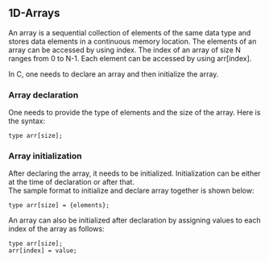 ## 1D-Arrays

An array is a sequential collection of elements of the same data type and stores data elements in a continuous memory location. The elements of an array can be accessed by using index. The index of an array of size N ranges from 0 to N-1. Each element can be accessed by using arr[index].

In C, one needs to declare an array and then initialize the array.  

### Array declaration
One needs to provide the type of elements and the size of the array. Here is the syntax:  
```
type arr[size];
```

### Array initialization
After declaring the array, it needs to be initialized. Initialization can be either at the time of declaration or after that.  
The sample format to initialize and declare array together is shown below:  
```
type arr[size] = {elements};
```

An array can also be initialized after declaration by assigning values to each index of the array as follows:  
```
type arr[size];
arr[index] = value;
```

